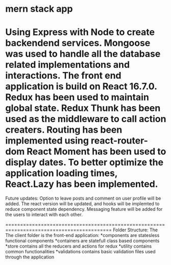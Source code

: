 # mern stack app
Using Express with Node to create backendend services.
Mongoose was used to handle all the database related implementations and interactions.
The front end application is build on React 16.7.0. 
Redux has been used to maintain global state. 
Redux Thunk has been used as the middleware to call action creaters.
Routing has been implemented using react-router-dom
React Moment has been used to display dates.
To better optimize the application loading times, React.Lazy has been implemented.
==================================================================================
Future updates:
Option to leave posts and comment on user profile will be added.
The react version will be updated, and hooks will be implemted to reduce component state dependency.
Messaging feature will be added for the users to interact with each other.

==========================================================================================
Folder Structure:
The 
The client folder is the front-end application:
  *components are statesless functional components
  *containers are statefull class based components
  *store contains all the reducers and actions for redux
  *utility contains common functionalities
  *validations contains basic validation files used through the application

